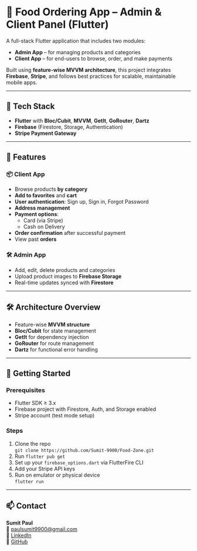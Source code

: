 # 🍔 Food Ordering App – Admin & Client Panel (Flutter)

A full-stack Flutter application that includes two modules:

- **Admin App** – for managing products and categories
- **Client App** – for end-users to browse, order, and make payments

Built using **feature-wise MVVM architecture**, this project integrates **Firebase**, **Stripe**, and follows best practices for scalable, maintainable mobile apps.

---

## 🔧 Tech Stack

- **Flutter** with **Bloc/Cubit**, **MVVM**, **GetIt**, **GoRouter**, **Dartz**
- **Firebase** (Firestore, Storage, Authentication)
- **Stripe Payment Gateway**

---

## 🧩 Features

### 📦 Client App
- Browse products **by category**
- **Add to favorites** and **cart**
- **User authentication**: Sign up, Sign in, Forgot Password
- **Address management**
- **Payment options**:
  - Card (via Stripe)
  - Cash on Delivery
- **Order confirmation** after successful payment
- View past **orders**

### 🛠️ Admin App
- Add, edit, delete products and categories
- Upload product images to **Firebase Storage**
- Real-time updates synced with **Firestore**

---

## 🛠️ Architecture Overview

- Feature-wise **MVVM structure**
- **Bloc/Cubit** for state management
- **GetIt** for dependency injection
- **GoRouter** for route management
- **Dartz** for functional error handling

---

## 🚀 Getting Started

### Prerequisites
- Flutter SDK ≥ 3.x
- Firebase project with Firestore, Auth, and Storage enabled
- Stripe account (test mode setup)

### Steps
1. Clone the repo  
   `git clone https://github.com/Sumit-9900/Food-Zone.git`
2. Run `flutter pub get`
3. Set up your `firebase_options.dart` via FlutterFire CLI
4. Add your Stripe API keys
5. Run on emulator or physical device  
   `flutter run`

---

## 📫 Contact

**Sumit Paul**  
📧 paulsumit9900@gmail.com  
🔗 [LinkedIn](https://www.linkedin.com/in/sumit-paul-640971218)  
🔗 [GitHub](https://github.com/Sumit-9900)

